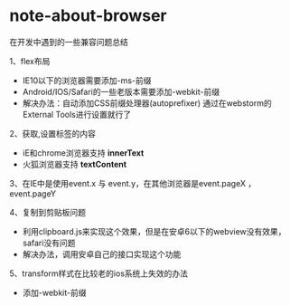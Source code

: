 # note-about-browser
在开发中遇到的一些兼容问题总结

1、flex布局
- IE10以下的浏览器需要添加-ms-前缀
- Android/IOS/Safari的一些老版本需要添加-webkit-前缀
- 解决办法：自动添加CSS前缀处理器(autoprefixer) 通过在webstorm的External Tools进行设置就行了

2、获取,设置标签的内容
- iE和chrome浏览器支持 **innerText**  
- 火狐浏览器支持 **textContent**

3、在IE中是使用event.x 与 event.y，在其他浏览器是event.pageX ，event.pageY

4、复制到剪贴板问题
-  利用clipboard.js来实现这个效果，但是在安卓6以下的webview没有效果，safari没有问题
-  解决办法，调用安卓自己的接口实现这个功能

5、transform样式在比较老的ios系统上失效的办法
- 添加-webkit-前缀
